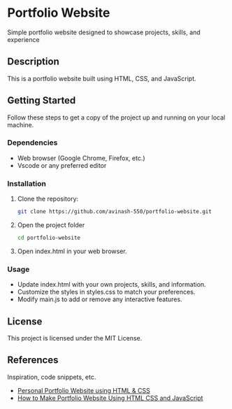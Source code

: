 # Portfolio Website
Simple portfolio website designed to showcase projects, skills, and experience

## Description

This is a portfolio website built using HTML, CSS, and JavaScript.

## Getting Started
Follow these steps to get a copy of the project up and running on your local machine.
### Dependencies

* Web browser (Google Chrome, Firefox, etc.)
* Vscode or any preferred editor

### Installation

1. Clone the repository:

   ```bash
   git clone https://github.com/avinash-550/portfolio-website.git
   ```
2. Open the project folder
    ```bash
    cd portfolio-website
    ```
3. Open index.html in your web browser.

### Usage

- Update index.html with your own projects, skills, and information.
- Customize the styles in styles.css to match your preferences.
- Modify main.js to add or remove any interactive features.

## License

This project is licensed under the MIT License.

## References
Inspiration, code snippets, etc.
* [Personal Portfolio Website using HTML & CSS](https://www.youtube.com/watch?v=RroDdybvu5s)
* [How to Make Portfolio Website Using HTML CSS and JavaScript](https://www.youtube.com/watch?v=jVD9ZmWxhX8&pp=ygU0Y3JlYXRpbmcgcG9ydGZvbGlvIHdlYnNpdGUgdXNpbmcgaHRtbCBjc3MgamF2YXNjcmlwdA%3D%3D)
